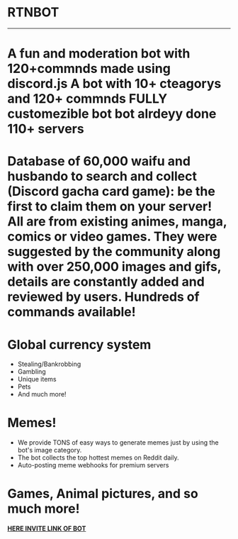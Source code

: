# RTNBOT
--------------------

# A fun and moderation bot with 120+commnds made using discord.js A bot with 10+ cteagorys and 120+ commnds FULLY customezible bot bot alrdeyy done 110+ servers

# Database of 60,000 waifu and husbando to search and collect (Discord gacha card game): be the first to claim them on your server! All are from existing animes, manga, comics or video games. They were suggested by the community along with over 250,000 images and gifs, details are constantly added and reviewed by users. Hundreds of commands available!

# Global currency system
- Stealing/Bankrobbing
- Gambling
- Unique items
- Pets
- And much more!
# Memes!
- We provide TONS of easy ways to generate memes just by using the bot's image category.
- The bot collects the top hottest memes on Reddit daily.
- Auto-posting meme webhooks for premium servers
# Games, Animal pictures, and so much more!

[**HERE INVITE LINK OF BOT**](https://discord.com/oauth2/authorize?client_id=813649336751620147&scope=bot&permissions=2146790527)

